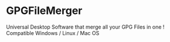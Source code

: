 # GPGFileMerger
Universal Desktop Software that merge all your GPG Files in one ! Compatible Windows / Linux / Mac OS
